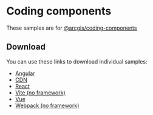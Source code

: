 # Coding components

These samples are for [@arcgis/coding-components](https://www.npmjs.com/package/@arcgis/coding-components)

## Download
You can use these links to download individual samples:

- [Angular](https://esri.github.io/jsapi-resources/zips/coding-components-sample-angular.zip)
- [CDN](https://esri.github.io/jsapi-resources/zips/coding-components-sample-cdn.zip)
- [React](https://esri.github.io/jsapi-resources/zips/coding-components-sample-react.zip)
- [Vite (no framework)](https://esri.github.io/jsapi-resources/zips/coding-components-sample-vite.zip)
- [Vue](https://esri.github.io/jsapi-resources/zips/coding-components-sample-vue.zip)
- [Webpack (no framework)](https://esri.github.io/jsapi-resources/zips/coding-components-sample-webpack.zip)